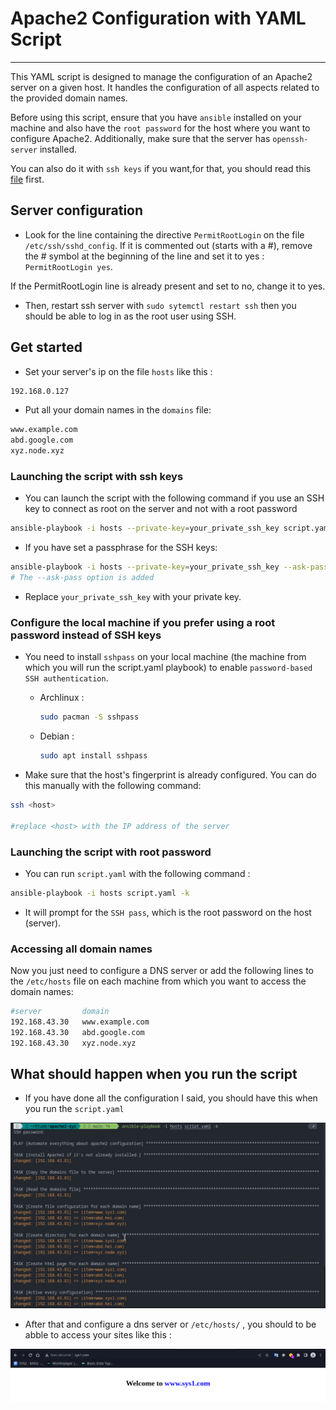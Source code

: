 # **Apache2 Configuration with YAML Script**

---

This YAML script is designed to manage the configuration of an Apache2 server on a given host. It handles the configuration of all aspects related to the provided domain names.

Before using this script, ensure that you have `ansible` installed on your machine and also have the `root password` for the host where you want to configure Apache2. Additionally, make sure that the server has `openssh-server` installed.

You can also do it with `ssh keys` if you want,for that, you should read this [file](./ssh_key.md) first. 

## Server configuration

- Look for the line containing the directive `PermitRootLogin` on the file `/etc/ssh/sshd_config`. If it is commented out (starts with a #), remove the # symbol at the beginning of the line and set it to yes : `PermitRootLogin yes`.

If the PermitRootLogin line is already present and set to no, change it to yes.

- Then, restart ssh server with `sudo sytemctl restart ssh` then you should be able to log in as the root user using SSH.

## Get started 

- Set your server's ip on the file `hosts` like this :

```sh
192.168.0.127
``` 
- Put all your domain names in the `domains` file:

```sh
www.example.com
abd.google.com
xyz.node.xyz
``` 

### Launching the script with ssh keys

- You can launch the script with the following command if you use an SSH key to connect as root on the server and not with a root password

```sh
ansible-playbook -i hosts --private-key=your_private_ssh_key script.yaml
```
- If you have set a passphrase for the SSH keys:

```sh
ansible-playbook -i hosts --private-key=your_private_ssh_key --ask-pass script.yaml
# The --ask-pass option is added
```

- Replace `your_private_ssh_key` with your private key.

### Configure the local machine if you prefer using a root password instead of SSH keys

- You need to install `sshpass` on your local machine (the machine from which you will run the script.yaml playbook) to enable `password-based SSH authentication`.

    - Archlinux :

        ```sh
        sudo pacman -S sshpass
        ```
    - Debian :

        ```sh
        sudo apt install sshpass
        ```
- Make sure that the host's fingerprint is already configured. You can do this manually with the following command:

```sh
ssh <host>

#replace <host> with the IP address of the server
```

### Launching the script with root password

- You can run `script.yaml` with the following command :

```sh
ansible-playbook -i hosts script.yaml -k
```

- It will prompt for the `SSH pass`, which is the root password on the host (server).

### Accessing all domain names

Now you just need to configure a DNS server or add the following lines to the `/etc/hosts` file on each machine from which you want to access the domain names:

```sh
#server         domain
192.168.43.30   www.example.com
192.168.43.30   abd.google.com
192.168.43.30   xyz.node.xyz
```

## What should happen when you run the script

- If you have done all the configuration I said, you should have this when you run the `script.yaml`

![Result](/img/result.png "result")

- After that and configure a dns server or `/etc/hosts/` , you should to be abble to access your sites like this :

![sys1Websites](/img/sys1.png "sys1")

